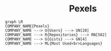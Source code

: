 <h1 align="center">Pexels</h1>

```mermaid
graph LR
COMPANY_NAME{Pexels}
COMPANY_NAME ---> U{Users} ---> UN[20]
COMPANY_NAME ---> R{Repositories} ---> RN[582]
COMPANY_NAME ---> G{Gists} ---> GN[4]
COMPANY_NAME ---> ML{Most Used<br>Languages}
```
